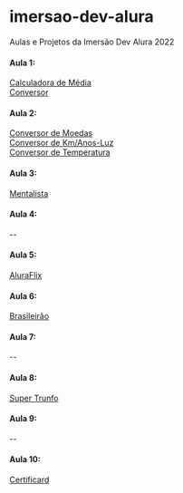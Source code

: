 # imersao-dev-alura
 Aulas e Projetos da Imersão Dev Alura 2022

#### Aula 1:
<a href="https://gabrielbuttendorf.github.io/imersoes/imersao-dev-alura/aula001/calculadora-media/" target="_blank">Calculadora de Média</a>
<br>
<a href="https://gabrielbuttendorf.github.io/imersoes/imersao-dev-alura/aula001/conversor/" target="_blank">Conversor</a>

#### Aula 2:
<a href="https://gabrielbuttendorf.github.io/imersoes/imersao-dev-alura/aula002/conversor-moedas/" target="_blank">Conversor de Moedas</a>
<br>
<a href="https://gabrielbuttendorf.github.io/imersoes/imersao-dev-alura/aula002/conversor-km-anosluz/" target="_blank">Conversor de Km/Anos-Luz</a>
<br>
<a href="https://gabrielbuttendorf.github.io/imersoes/imersao-dev-alura/aula002/conversor-temperatura/" target="_blank">Conversor de Temperatura</a>

#### Aula 3:
<a href="https://gabrielbuttendorf.github.io/imersoes/imersao-dev-alura/aula003/mentalista/" target="_blank">Mentalista</a>

#### Aula 4:
--

#### Aula 5:
<a href="https://gabrielbuttendorf.github.io/imersoes/imersao-dev-alura/aula005/aluraflix/" target="_blank">AluraFlix</a>

#### Aula 6:
<a href="https://gabrielbuttendorf.github.io/imersoes/imersao-dev-alura/aula006/brasileirao/" target="_blank">Brasileirão</a>

#### Aula 7:
--

#### Aula 8:
<a href="https://gabrielbuttendorf.github.io/imersoes/imersao-dev-alura/aula008/super-trunfo/" target="_blank">Super Trunfo</a>

#### Aula 9:
--

#### Aula 10:
<a href="https://gabrielbuttendorf.github.io/imersoes/imersao-dev-alura/aula010/certificard/" target="_blank">Certificard</a>



